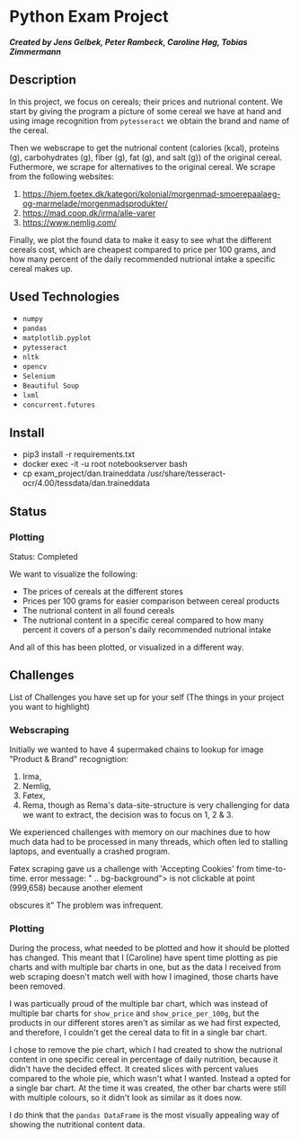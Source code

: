# Python Exam Project
##### Created by Jens Gelbek, Peter Rambeck, Caroline Høg, Tobias Zimmermann

## Description
In this project, we focus on cereals; their prices and nutrional content. 
We start by giving the program a picture of some cereal we have at hand and using image recognition from `pytesseract` we obtain the brand and name of the cereal. 

Then we webscrape to get the nutrional content (calories (kcal), proteins (g), carbohydrates (g), fiber (g), fat (g), and salt (g)) of the original cereal. Futhermore, we scrape for alternatives to the original cereal. We scrape from the following websites:
1. https://hjem.foetex.dk/kategori/kolonial/morgenmad-smoerepaalaeg-og-marmelade/morgenmadsprodukter/ 
2. https://mad.coop.dk/irma/alle-varer
3. https://www.nemlig.com/

Finally, we plot the found data to make it easy to see what the different cereals cost, which are cheapest compared to price per 100 grams, and how many percent of the daily recommended nutrional intake a specific cereal makes up.

## Used Technologies
- `numpy`
- `pandas`
- `matplotlib.pyplot`
- `pytesseract`
- `nltk`
- `opencv`
- `Selenium`
- `Beautiful Soup`
- `lxml`
- `concurrent.futures`

## Install
- pip3 install -r requirements.txt
- docker exec -it -u root notebookserver bash
- cp exam_project/dan.traineddata /usr/share/tesseract-ocr/4.00/tessdata/dan.traineddata

## Status

### Plotting
Status: Completed 

We want to visualize the following:
- The prices of cereals at the different stores
- Prices per 100 grams for easier comparison between cereal products
- The nutrional content in all found cereals 
- The nutrional content in a specific cereal compared to how many percent it covers of a person's daily recommended nutrional intake

And all of this has been plotted, or visualized in a different way.

## Challenges
List of Challenges you have set up for your self (The things in your project you want to highlight)

### Webscraping
Initially we wanted to have 4 supermaked chains to lookup for image "Product & Brand" recognigtion:
1. Irma, 
2. Nemlig, 
3. Føtex, 
4. Rema, 
though as Rema's data-site-structure is very challenging for data we want to extract, the decision was to focus on 1, 2 & 3.

We experienced challenges with memory on our machines due to how much data had to be processed in many threads, which often led to stalling laptops, and eventually a crashed program.     

Føtex scraping gave us a challenge with 'Accepting Cookies' from time-to-time.
error message:
" .. bg-background"> is not clickable at point (999,658) because another element <div id="coiOverlay"> obscures it"
The problem was infrequent.


### Plotting
During the process, what needed to be plotted and how it should be plotted has changed. This meant that I (Caroline) have spent time plotting as pie charts and with multiple bar charts in one, but as the data I received from web scraping doesn't match well with how I imagined, those charts have been removed. 

I was particually proud of the multiple bar chart, which was instead of multiple bar charts for `show_price` and `show_price_per_100g`, but the products in our different stores aren't as similar as we had first expected, and therefore, I couldn't get the cereal data to fit in a single bar chart. 
  
I chose to remove the pie chart, which I had created to show the nutrional content in one specific cereal in percentage of daily nutrition, because it didn't have the decided effect. It created slices with percent values compared to the whole pie, which wasn't what I wanted. Instead a opted for a single bar chart. At the time it was created, the other bar charts were still with multiple colours, so it didn't look as similar as it does now.
  
I do think that the `pandas DataFrame` is the most visually appealing way of showing the nutritional content data.

